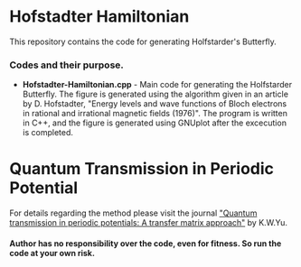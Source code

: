 # Hofstadter Hamiltonian

This repository contains the code for generating Holfstarder's Butterfly.

### Codes and their purpose.

- **Hofstadter-Hamiltonian.cpp** - Main code for generating the Holfstarder Butterfly. The figure is generated using the algorithm given in an article by D. Hofstadter, "Energy levels and wave functions of Bloch electrons in rational and irrational magnetic fields (1976)". The program is written in C++, and the figure is generated using GNUplot after the excecution is completed.

# Quantum Transmission in Periodic Potential

For details regarding the method please visit the journal ["Quantum transmission in periodic potentials: A transfer matrix approach"](https://aip.scitation.org/doi/10.1063/1.168361) by K.W.Yu.


#### Author has no responsibility over the code, even for fitness. So run the code at your own risk.

